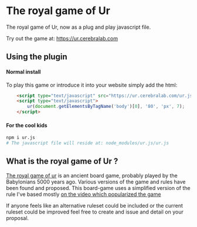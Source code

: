 # The royal game of Ur

The royal game of Ur, now as a plug and play javascript file.

Try out the game at: https://ur.cerebralab.com


## Using the plugin

#### Normal install
To play this game or introduce it into your website simply add the html:
```html
    <script type="text/javascript" src="https://ur.cerebralab.com/ur.js"></script>
    <script type="text/javascript">
        ur(document.getElementsByTagName('body')[0], '80', 'px', 7);
    </script>
```

#### For the cool kids

```bash
npm i ur.js
# The javascript file will reside at: node_modules/ur.js/ur.js
```


## What is the royal game of Ur ?

[The royal game of ur](https://en.wikipedia.org/wiki/Royal_Game_of_Ur) is an ancient board game, probably played by the
Babylonians 5000 years ago. Various versions of the game and rules have been found and proposed. This board-game uses
a simplified version of the rule I've based mostly [on the video which popularized the game](https://www.youtube.com/watch?v=WZskjLq040I)

If anyone feels like an alternative ruleset could be included or the current ruleset could be improved feel free to create
and issue and detail on your proposal.
